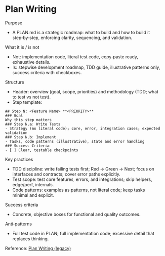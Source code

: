 # Plan Writing

Purpose
- A PLAN.md is a strategic roadmap: what to build and how to build it step‑by‑step, enforcing clarity, sequencing, and validation.

What it is / is not
- Not: implementation code, literal test code, copy‑paste ready, exhaustive details.
- Is: stepwise development roadmap, TDD guide, illustrative patterns only, success criteria with checkboxes.

Structure
- Header: overview (goal, scope, priorities) and methodology (TDD; what to test vs not test).
- Step template:
```
## Step N: <Feature Name> **<PRIORITY>**
### Goal
Why this step matters
### Step N.a: Write Tests
- Strategy (no literal code); core, error, integration cases; expected validation
### Step N.b: Implement
- Tasks, code patterns (illustrative), state and error handling
### Success Criteria
- [ ] Clear, testable checkpoints
```

Key practices
- TDD discipline: write failing tests first; Red → Green → Next; focus on interfaces and contracts; cover error paths explicitly.
- Test scope: test core features, errors, and integrations; skip helpers, edge/perf, internals.
- Code patterns: examples as patterns, not literal code; keep tasks minimal and explicit.

Success criteria
- Concrete, objective boxes for functional and quality outcomes.

Anti‑patterns
- Full test code in PLAN; full implementation code; excessive detail that replaces thinking.

Reference: [Plan Writing (legacy)](../../guides/writing/plan.md)
